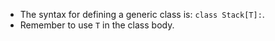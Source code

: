 - The syntax for defining a generic class is: `class Stack[T]:`.
- Remember to use `T` in the class body.
